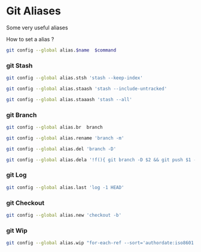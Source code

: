 # Git Aliases

Some very useful aliases

How to set a alias ?
```bash
git config --global alias.$name  $command
```

### git Stash 
```bash
git config --global alias.stsh 'stash --keep-index'

git config --global alias.staash 'stash --include-untracked'

git config --global alias.staaash 'stash --all'
```

### git Branch
```bash
git config --global alias.br  branch

git config --global alias.rename 'branch -m'

git config --global alias.del 'branch -D'

git config --global alias.dela '!f(){ git branch -D $2 && git push $1 -d $2 ; }; f'
```

### git Log
```bash
git config --global alias.last 'log -1 HEAD'
```
### git Checkout
```bash
git config --global alias.new 'checkout -b'
```

### git Wip
```bash
git config --global alias.wip "for-each-ref --sort='authordate:iso8601' --format=' %(color:green)%(authordate:relative)%09%(color:white)%(refname:short)' refs/heads"
```